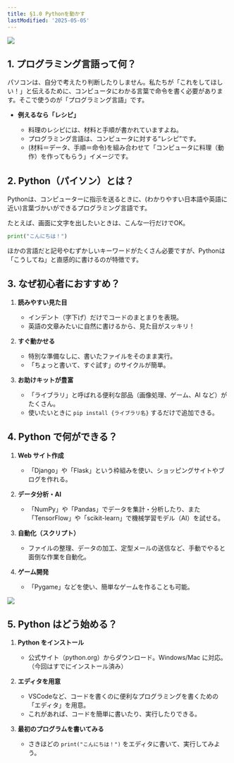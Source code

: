 ```yaml
---
title: §1.0 Pythonを動かす
lastModified: '2025-05-05'
---
```


![](/books/python_tutorial/img/1-0/1.png)

## 1. プログラミング言語って何？

パソコンは、自分で考えたり判断したりしません。私たちが「これをしてほしい！」と伝えるために、コンピュータにわかる言葉で命令を書く必要があります。そこで使うのが「プログラミング言語」です。

- **例えるなら「レシピ」**

    - 料理のレシピには、材料と手順が書かれていますよね。
    - プログラミング言語は、コンピュータに対する“レシピ”です。
    - (材料＝データ、手順＝命令)を組み合わせて「コンピュータに料理（動作）を作ってもらう」イメージです。

## 2. Python（パイソン）とは？

Pythonは、コンピューターに指示を送るときに、(わかりやすい日本語や英語に近い)言葉づかいができるプログラミング言語です。

たとえば、画面に文字を出したいときは、こんな一行だけでOK。

```python
print("こんにちは！")
```

ほかの言語だと記号やむずかしいキーワードがたくさん必要ですが、Pythonは「こうしてね」と直感的に書けるのが特徴です。

## 3. なぜ初心者におすすめ？

1. **読みやすい見た目**

    - インデント（字下げ）だけでコードのまとまりを表現。
    - 英語の文章みたいに自然に書けるから、見た目がスッキリ！

2. **すぐ動かせる**

    - 特別な準備なしに、書いたファイルをそのまま実行。
    - 「ちょっと書いて、すぐ試す」のサイクルが簡単。

3. **お助けキットが豊富**
    - 「ライブラリ」と呼ばれる便利な部品（画像処理、ゲーム、AI など）がたくさん。
    - 使いたいときに `pip install {ライブラリ名}` するだけで追加できる。

## 4. Python で何ができる？

1. **Web サイト作成**

    - 「Django」や「Flask」という枠組みを使い、ショッピングサイトやブログを作れる。

2. **データ分析・AI**

    - 「NumPy」や「Pandas」でデータを集計・分析したり、また「TensorFlow」や「scikit-learn」で機械学習モデル（AI）を試せる。

3. **自動化（スクリプト）**

    - ファイルの整理、データの加工、定型メールの送信など、手動でやると面倒な作業を自動化。

4. **ゲーム開発**

    - 「Pygame」などを使い、簡単なゲームを作ることも可能。

![](/books/python_tutorial/img/1-0/2.png)

## 5. Python はどう始める？

1. **Python をインストール**

    - 公式サイト（python.org）からダウンロード。Windows/Mac に対応。（今回はすでにインストール済み）

2. **エディタを用意**

    - VSCodeなど、コードを書くのに便利なプログラミングを書くための「エディタ」を用意。
    - これがあれば、コードを簡単に書いたり、実行したりできる。

3. **最初のプログラムを書いてみる**
    - さきほどの `print("こんにちは！")` をエディタに書いて、実行してみよう。
